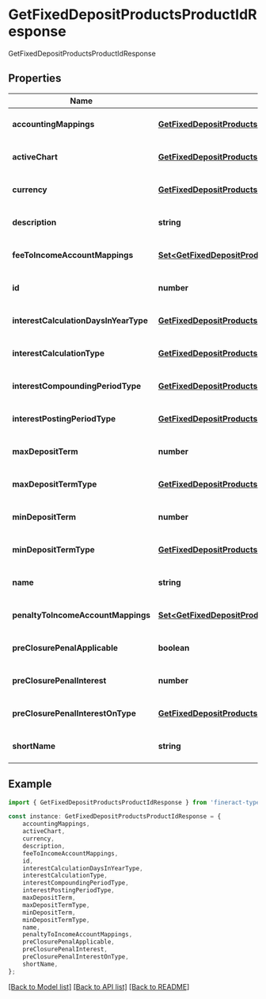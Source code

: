 # GetFixedDepositProductsProductIdResponse

GetFixedDepositProductsProductIdResponse

## Properties

Name | Type | Description | Notes
------------ | ------------- | ------------- | -------------
**accountingMappings** | [**GetFixedDepositProductsProductIdAccountingMappings**](GetFixedDepositProductsProductIdAccountingMappings.md) |  | [optional] [default to undefined]
**activeChart** | [**GetFixedDepositProductsProductIdActiveChart**](GetFixedDepositProductsProductIdActiveChart.md) |  | [optional] [default to undefined]
**currency** | [**GetFixedDepositProductsProductIdCurrency**](GetFixedDepositProductsProductIdCurrency.md) |  | [optional] [default to undefined]
**description** | **string** |  | [optional] [default to undefined]
**feeToIncomeAccountMappings** | [**Set&lt;GetFixedDepositProductsProductIdFeeToIncomeAccountMappings&gt;**](GetFixedDepositProductsProductIdFeeToIncomeAccountMappings.md) |  | [optional] [default to undefined]
**id** | **number** |  | [optional] [default to undefined]
**interestCalculationDaysInYearType** | [**GetFixedDepositProductsInterestCalculationDaysInYearType**](GetFixedDepositProductsInterestCalculationDaysInYearType.md) |  | [optional] [default to undefined]
**interestCalculationType** | [**GetFixedDepositProductsInterestCalculationType**](GetFixedDepositProductsInterestCalculationType.md) |  | [optional] [default to undefined]
**interestCompoundingPeriodType** | [**GetFixedDepositProductsProductIdInterestCompoundingPeriodType**](GetFixedDepositProductsProductIdInterestCompoundingPeriodType.md) |  | [optional] [default to undefined]
**interestPostingPeriodType** | [**GetFixedDepositProductsInterestPostingPeriodType**](GetFixedDepositProductsInterestPostingPeriodType.md) |  | [optional] [default to undefined]
**maxDepositTerm** | **number** |  | [optional] [default to undefined]
**maxDepositTermType** | [**GetFixedDepositProductsProductIdMaxDepositTermType**](GetFixedDepositProductsProductIdMaxDepositTermType.md) |  | [optional] [default to undefined]
**minDepositTerm** | **number** |  | [optional] [default to undefined]
**minDepositTermType** | [**GetFixedDepositProductsProductIdMinDepositTermType**](GetFixedDepositProductsProductIdMinDepositTermType.md) |  | [optional] [default to undefined]
**name** | **string** |  | [optional] [default to undefined]
**penaltyToIncomeAccountMappings** | [**Set&lt;GetFixedDepositProductsProductIdPenaltyToIncomeAccountMappings&gt;**](GetFixedDepositProductsProductIdPenaltyToIncomeAccountMappings.md) |  | [optional] [default to undefined]
**preClosurePenalApplicable** | **boolean** |  | [optional] [default to undefined]
**preClosurePenalInterest** | **number** |  | [optional] [default to undefined]
**preClosurePenalInterestOnType** | [**GetFixedDepositProductsProductIdPreClosurePenalInterestOnType**](GetFixedDepositProductsProductIdPreClosurePenalInterestOnType.md) |  | [optional] [default to undefined]
**shortName** | **string** |  | [optional] [default to undefined]

## Example

```typescript
import { GetFixedDepositProductsProductIdResponse } from 'fineract-typescript-client';

const instance: GetFixedDepositProductsProductIdResponse = {
    accountingMappings,
    activeChart,
    currency,
    description,
    feeToIncomeAccountMappings,
    id,
    interestCalculationDaysInYearType,
    interestCalculationType,
    interestCompoundingPeriodType,
    interestPostingPeriodType,
    maxDepositTerm,
    maxDepositTermType,
    minDepositTerm,
    minDepositTermType,
    name,
    penaltyToIncomeAccountMappings,
    preClosurePenalApplicable,
    preClosurePenalInterest,
    preClosurePenalInterestOnType,
    shortName,
};
```

[[Back to Model list]](../README.md#documentation-for-models) [[Back to API list]](../README.md#documentation-for-api-endpoints) [[Back to README]](../README.md)
